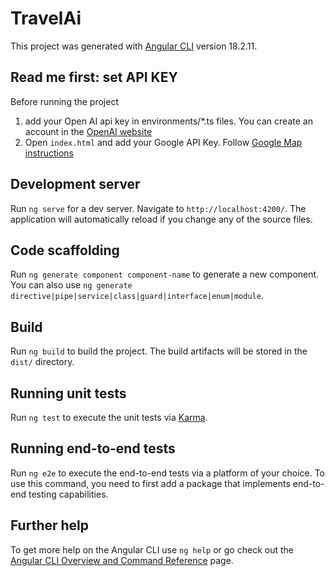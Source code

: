 # TravelAi

This project was generated with [Angular CLI](https://github.com/angular/angular-cli) version 18.2.11.


## Read me first: set API KEY
Before running the project
 
1. add your Open AI api key in environments/*.ts files. You can create an account in the [OpenAI website](https://platform.openai.com/docs/overview)
2. Open `index.html` and add your Google API Key. Follow [Google Map instructions](https://developers.google.com/maps/get-started?hl=it)


## Development server

Run `ng serve` for a dev server. Navigate to `http://localhost:4200/`. The application will automatically reload if you change any of the source files.

## Code scaffolding

Run `ng generate component component-name` to generate a new component. You can also use `ng generate directive|pipe|service|class|guard|interface|enum|module`.

## Build

Run `ng build` to build the project. The build artifacts will be stored in the `dist/` directory.

## Running unit tests

Run `ng test` to execute the unit tests via [Karma](https://karma-runner.github.io).

## Running end-to-end tests

Run `ng e2e` to execute the end-to-end tests via a platform of your choice. To use this command, you need to first add a package that implements end-to-end testing capabilities.

## Further help

To get more help on the Angular CLI use `ng help` or go check out the [Angular CLI Overview and Command Reference](https://angular.dev/tools/cli) page.
